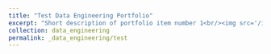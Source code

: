 ```yaml
---
title: "Test Data Engineering Portfolio"
excerpt: "Short description of portfolio item number 1<br/><img src='/images/500x300.png'>"
collection: data_engineering
permalink: _data_engineering/test
---
```

